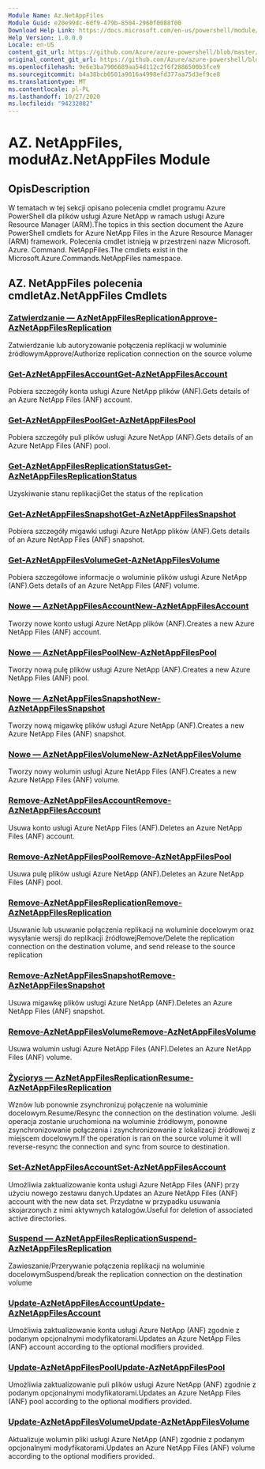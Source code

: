 ```yaml
---
Module Name: Az.NetAppFiles
Module Guid: e20e99dc-6df9-479b-8504-2960f0088f00
Download Help Link: https://docs.microsoft.com/en-us/powershell/module/az.netappfiles
Help Version: 1.0.0.0
Locale: en-US
content_git_url: https://github.com/Azure/azure-powershell/blob/master/src/NetAppFiles/NetAppFiles/help/Az.NetAppFiles.md
original_content_git_url: https://github.com/Azure/azure-powershell/blob/master/src/NetAppFiles/NetAppFiles/help/Az.NetAppFiles.md
ms.openlocfilehash: 9e6e3ba7906689aa54d112c2f6f2886500b3fce9
ms.sourcegitcommit: b4a38bcb0501a9016a4998efd377aa75d3ef9ce8
ms.translationtype: MT
ms.contentlocale: pl-PL
ms.lasthandoff: 10/27/2020
ms.locfileid: "94232082"
---
```

# <span data-ttu-id="bad25-101">AZ. NetAppFiles, moduł</span><span class="sxs-lookup"><span data-stu-id="bad25-101">Az.NetAppFiles Module</span></span>
## <span data-ttu-id="bad25-102">Opis</span><span class="sxs-lookup"><span data-stu-id="bad25-102">Description</span></span>
<span data-ttu-id="bad25-103">W tematach w tej sekcji opisano polecenia cmdlet programu Azure PowerShell dla plików usługi Azure NetApp w ramach usługi Azure Resource Manager (ARM).</span><span class="sxs-lookup"><span data-stu-id="bad25-103">The topics in this section document the Azure PowerShell cmdlets for Azure NetApp Files in the Azure Resource Manager (ARM) framework.</span></span> <span data-ttu-id="bad25-104">Polecenia cmdlet istnieją w przestrzeni nazw Microsoft. Azure. Command. NetAppFiles.</span><span class="sxs-lookup"><span data-stu-id="bad25-104">The cmdlets exist in the Microsoft.Azure.Commands.NetAppFiles namespace.</span></span>

## <span data-ttu-id="bad25-105">AZ. NetAppFiles polecenia cmdlet</span><span class="sxs-lookup"><span data-stu-id="bad25-105">Az.NetAppFiles Cmdlets</span></span>
### [<span data-ttu-id="bad25-106">Zatwierdzanie — AzNetAppFilesReplication</span><span class="sxs-lookup"><span data-stu-id="bad25-106">Approve-AzNetAppFilesReplication</span></span>](Approve-AzNetAppFilesReplication.md)
<span data-ttu-id="bad25-107">Zatwierdzanie lub autoryzowanie połączenia replikacji w woluminie źródłowym</span><span class="sxs-lookup"><span data-stu-id="bad25-107">Approve/Authorize replication connection on the source volume</span></span>

### [<span data-ttu-id="bad25-108">Get-AzNetAppFilesAccount</span><span class="sxs-lookup"><span data-stu-id="bad25-108">Get-AzNetAppFilesAccount</span></span>](Get-AzNetAppFilesAccount.md)
<span data-ttu-id="bad25-109">Pobiera szczegóły konta usługi Azure NetApp plików (ANF).</span><span class="sxs-lookup"><span data-stu-id="bad25-109">Gets details of an Azure NetApp Files (ANF) account.</span></span>

### [<span data-ttu-id="bad25-110">Get-AzNetAppFilesPool</span><span class="sxs-lookup"><span data-stu-id="bad25-110">Get-AzNetAppFilesPool</span></span>](Get-AzNetAppFilesPool.md)
<span data-ttu-id="bad25-111">Pobiera szczegóły puli plików usługi Azure NetApp (ANF).</span><span class="sxs-lookup"><span data-stu-id="bad25-111">Gets details of an Azure NetApp Files (ANF) pool.</span></span>

### [<span data-ttu-id="bad25-112">Get-AzNetAppFilesReplicationStatus</span><span class="sxs-lookup"><span data-stu-id="bad25-112">Get-AzNetAppFilesReplicationStatus</span></span>](Get-AzNetAppFilesReplicationStatus.md)
<span data-ttu-id="bad25-113">Uzyskiwanie stanu replikacji</span><span class="sxs-lookup"><span data-stu-id="bad25-113">Get the status of the replication</span></span>

### [<span data-ttu-id="bad25-114">Get-AzNetAppFilesSnapshot</span><span class="sxs-lookup"><span data-stu-id="bad25-114">Get-AzNetAppFilesSnapshot</span></span>](Get-AzNetAppFilesSnapshot.md)
<span data-ttu-id="bad25-115">Pobiera szczegóły migawki usługi Azure NetApp plików (ANF).</span><span class="sxs-lookup"><span data-stu-id="bad25-115">Gets details of an Azure NetApp Files (ANF) snapshot.</span></span>

### [<span data-ttu-id="bad25-116">Get-AzNetAppFilesVolume</span><span class="sxs-lookup"><span data-stu-id="bad25-116">Get-AzNetAppFilesVolume</span></span>](Get-AzNetAppFilesVolume.md)
<span data-ttu-id="bad25-117">Pobiera szczegółowe informacje o woluminie plików usługi Azure NetApp (ANF).</span><span class="sxs-lookup"><span data-stu-id="bad25-117">Gets details of an Azure NetApp Files (ANF) volume.</span></span>

### [<span data-ttu-id="bad25-118">Nowe — AzNetAppFilesAccount</span><span class="sxs-lookup"><span data-stu-id="bad25-118">New-AzNetAppFilesAccount</span></span>](New-AzNetAppFilesAccount.md)
<span data-ttu-id="bad25-119">Tworzy nowe konto usługi Azure NetApp plików (ANF).</span><span class="sxs-lookup"><span data-stu-id="bad25-119">Creates a new Azure NetApp Files (ANF) account.</span></span>

### [<span data-ttu-id="bad25-120">Nowe — AzNetAppFilesPool</span><span class="sxs-lookup"><span data-stu-id="bad25-120">New-AzNetAppFilesPool</span></span>](New-AzNetAppFilesPool.md)
<span data-ttu-id="bad25-121">Tworzy nową pulę plików usługi Azure NetApp (ANF).</span><span class="sxs-lookup"><span data-stu-id="bad25-121">Creates a new Azure NetApp Files (ANF) pool.</span></span>

### [<span data-ttu-id="bad25-122">Nowe — AzNetAppFilesSnapshot</span><span class="sxs-lookup"><span data-stu-id="bad25-122">New-AzNetAppFilesSnapshot</span></span>](New-AzNetAppFilesSnapshot.md)
<span data-ttu-id="bad25-123">Tworzy nową migawkę plików usługi Azure NetApp (ANF).</span><span class="sxs-lookup"><span data-stu-id="bad25-123">Creates a new Azure NetApp Files (ANF) snapshot.</span></span>

### [<span data-ttu-id="bad25-124">Nowe — AzNetAppFilesVolume</span><span class="sxs-lookup"><span data-stu-id="bad25-124">New-AzNetAppFilesVolume</span></span>](New-AzNetAppFilesVolume.md)
<span data-ttu-id="bad25-125">Tworzy nowy wolumin usługi Azure NetApp Files (ANF).</span><span class="sxs-lookup"><span data-stu-id="bad25-125">Creates a new Azure NetApp Files (ANF) volume.</span></span>

### [<span data-ttu-id="bad25-126">Remove-AzNetAppFilesAccount</span><span class="sxs-lookup"><span data-stu-id="bad25-126">Remove-AzNetAppFilesAccount</span></span>](Remove-AzNetAppFilesAccount.md)
<span data-ttu-id="bad25-127">Usuwa konto usługi Azure NetApp Files (ANF).</span><span class="sxs-lookup"><span data-stu-id="bad25-127">Deletes an Azure NetApp Files (ANF) account.</span></span>

### [<span data-ttu-id="bad25-128">Remove-AzNetAppFilesPool</span><span class="sxs-lookup"><span data-stu-id="bad25-128">Remove-AzNetAppFilesPool</span></span>](Remove-AzNetAppFilesPool.md)
<span data-ttu-id="bad25-129">Usuwa pulę plików usługi Azure NetApp (ANF).</span><span class="sxs-lookup"><span data-stu-id="bad25-129">Deletes an Azure NetApp Files (ANF) pool.</span></span>

### [<span data-ttu-id="bad25-130">Remove-AzNetAppFilesReplication</span><span class="sxs-lookup"><span data-stu-id="bad25-130">Remove-AzNetAppFilesReplication</span></span>](Remove-AzNetAppFilesReplication.md)
<span data-ttu-id="bad25-131">Usuwanie lub usuwanie połączenia replikacji na woluminie docelowym oraz wysyłanie wersji do replikacji źródłowej</span><span class="sxs-lookup"><span data-stu-id="bad25-131">Remove/Delete the replication connection on the destination volume, and send release to the source replication</span></span>

### [<span data-ttu-id="bad25-132">Remove-AzNetAppFilesSnapshot</span><span class="sxs-lookup"><span data-stu-id="bad25-132">Remove-AzNetAppFilesSnapshot</span></span>](Remove-AzNetAppFilesSnapshot.md)
<span data-ttu-id="bad25-133">Usuwa migawkę plików usługi Azure NetApp (ANF).</span><span class="sxs-lookup"><span data-stu-id="bad25-133">Deletes an Azure NetApp Files (ANF) snapshot.</span></span>

### [<span data-ttu-id="bad25-134">Remove-AzNetAppFilesVolume</span><span class="sxs-lookup"><span data-stu-id="bad25-134">Remove-AzNetAppFilesVolume</span></span>](Remove-AzNetAppFilesVolume.md)
<span data-ttu-id="bad25-135">Usuwa wolumin usługi Azure NetApp Files (ANF).</span><span class="sxs-lookup"><span data-stu-id="bad25-135">Deletes an Azure NetApp Files (ANF) volume.</span></span>

### [<span data-ttu-id="bad25-136">Życiorys — AzNetAppFilesReplication</span><span class="sxs-lookup"><span data-stu-id="bad25-136">Resume-AzNetAppFilesReplication</span></span>](Resume-AzNetAppFilesReplication.md)
<span data-ttu-id="bad25-137">Wznów lub ponownie zsynchronizuj połączenie na woluminie docelowym.</span><span class="sxs-lookup"><span data-stu-id="bad25-137">Resume/Resync the connection on the destination volume.</span></span> <span data-ttu-id="bad25-138">Jeśli operacja zostanie uruchomiona na woluminie źródłowym, ponowne zsynchronizowanie połączenia i zsynchronizowanie z lokalizacji źródłowej z miejscem docelowym.</span><span class="sxs-lookup"><span data-stu-id="bad25-138">If the operation is ran on the source volume it will reverse-resync the connection and sync from source to destination.</span></span>

### [<span data-ttu-id="bad25-139">Set-AzNetAppFilesAccount</span><span class="sxs-lookup"><span data-stu-id="bad25-139">Set-AzNetAppFilesAccount</span></span>](Set-AzNetAppFilesAccount.md)
<span data-ttu-id="bad25-140">Umożliwia zaktualizowanie konta usługi Azure NetApp Files (ANF) przy użyciu nowego zestawu danych.</span><span class="sxs-lookup"><span data-stu-id="bad25-140">Updates an Azure NetApp Files (ANF) account with the new data set.</span></span> <span data-ttu-id="bad25-141">Przydatne w przypadku usuwania skojarzonych z nimi aktywnych katalogów.</span><span class="sxs-lookup"><span data-stu-id="bad25-141">Useful for deletion of associated active directories.</span></span>

### [<span data-ttu-id="bad25-142">Suspend — AzNetAppFilesReplication</span><span class="sxs-lookup"><span data-stu-id="bad25-142">Suspend-AzNetAppFilesReplication</span></span>](Suspend-AzNetAppFilesReplication.md)
<span data-ttu-id="bad25-143">Zawieszanie/Przerywanie połączenia replikacji na woluminie docelowym</span><span class="sxs-lookup"><span data-stu-id="bad25-143">Suspend/break the replication connection on the destination volume</span></span>

### [<span data-ttu-id="bad25-144">Update-AzNetAppFilesAccount</span><span class="sxs-lookup"><span data-stu-id="bad25-144">Update-AzNetAppFilesAccount</span></span>](Update-AzNetAppFilesAccount.md)
<span data-ttu-id="bad25-145">Umożliwia zaktualizowanie konta usługi Azure NetApp (ANF) zgodnie z podanym opcjonalnymi modyfikatorami.</span><span class="sxs-lookup"><span data-stu-id="bad25-145">Updates an Azure NetApp Files (ANF) account according to the optional modifiers provided.</span></span>

### [<span data-ttu-id="bad25-146">Update-AzNetAppFilesPool</span><span class="sxs-lookup"><span data-stu-id="bad25-146">Update-AzNetAppFilesPool</span></span>](Update-AzNetAppFilesPool.md)
<span data-ttu-id="bad25-147">Umożliwia zaktualizowanie puli plików usługi Azure NetApp (ANF) zgodnie z podanym opcjonalnymi modyfikatorami.</span><span class="sxs-lookup"><span data-stu-id="bad25-147">Updates an Azure NetApp Files (ANF) pool according to the optional modifiers provided.</span></span>

### [<span data-ttu-id="bad25-148">Update-AzNetAppFilesVolume</span><span class="sxs-lookup"><span data-stu-id="bad25-148">Update-AzNetAppFilesVolume</span></span>](Update-AzNetAppFilesVolume.md)
<span data-ttu-id="bad25-149">Aktualizuje wolumin pliki usługi Azure NetApp (ANF) zgodnie z podanym opcjonalnymi modyfikatorami.</span><span class="sxs-lookup"><span data-stu-id="bad25-149">Updates an Azure NetApp Files (ANF) volume according to the optional modifiers provided.</span></span>

